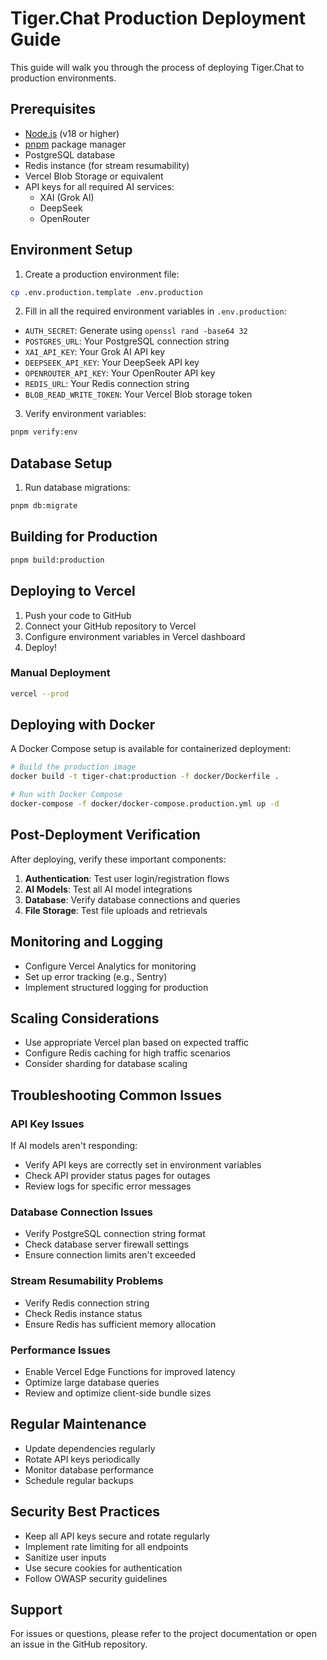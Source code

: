 # Tiger.Chat Production Deployment Guide

This guide will walk you through the process of deploying Tiger.Chat to production environments.

## Prerequisites

- [Node.js](https://nodejs.org/) (v18 or higher)
- [pnpm](https://pnpm.io/) package manager
- PostgreSQL database
- Redis instance (for stream resumability)
- Vercel Blob Storage or equivalent
- API keys for all required AI services:
  - XAI (Grok AI) 
  - DeepSeek
  - OpenRouter

## Environment Setup

1. Create a production environment file:

```bash
cp .env.production.template .env.production
```

2. Fill in all the required environment variables in `.env.production`:

- `AUTH_SECRET`: Generate using `openssl rand -base64 32`
- `POSTGRES_URL`: Your PostgreSQL connection string
- `XAI_API_KEY`: Your Grok AI API key
- `DEEPSEEK_API_KEY`: Your DeepSeek API key
- `OPENROUTER_API_KEY`: Your OpenRouter API key
- `REDIS_URL`: Your Redis connection string
- `BLOB_READ_WRITE_TOKEN`: Your Vercel Blob storage token

3. Verify environment variables:

```bash
pnpm verify:env
```

## Database Setup

1. Run database migrations:

```bash
pnpm db:migrate
```

## Building for Production

```bash
pnpm build:production
```

## Deploying to Vercel

1. Push your code to GitHub
2. Connect your GitHub repository to Vercel
3. Configure environment variables in Vercel dashboard
4. Deploy!

### Manual Deployment

```bash
vercel --prod
```

## Deploying with Docker

A Docker Compose setup is available for containerized deployment:

```bash
# Build the production image
docker build -t tiger-chat:production -f docker/Dockerfile .

# Run with Docker Compose
docker-compose -f docker/docker-compose.production.yml up -d
```

## Post-Deployment Verification

After deploying, verify these important components:

1. **Authentication**: Test user login/registration flows
2. **AI Models**: Test all AI model integrations
3. **Database**: Verify database connections and queries
4. **File Storage**: Test file uploads and retrievals

## Monitoring and Logging

- Configure Vercel Analytics for monitoring
- Set up error tracking (e.g., Sentry)
- Implement structured logging for production

## Scaling Considerations

- Use appropriate Vercel plan based on expected traffic
- Configure Redis caching for high traffic scenarios
- Consider sharding for database scaling

## Troubleshooting Common Issues

### API Key Issues

If AI models aren't responding:
- Verify API keys are correctly set in environment variables
- Check API provider status pages for outages
- Review logs for specific error messages

### Database Connection Issues

- Verify PostgreSQL connection string format
- Check database server firewall settings
- Ensure connection limits aren't exceeded

### Stream Resumability Problems

- Verify Redis connection string
- Check Redis instance status
- Ensure Redis has sufficient memory allocation

### Performance Issues

- Enable Vercel Edge Functions for improved latency
- Optimize large database queries
- Review and optimize client-side bundle sizes

## Regular Maintenance

- Update dependencies regularly
- Rotate API keys periodically
- Monitor database performance
- Schedule regular backups

## Security Best Practices

- Keep all API keys secure and rotate regularly
- Implement rate limiting for all endpoints
- Sanitize user inputs
- Use secure cookies for authentication
- Follow OWASP security guidelines

## Support

For issues or questions, please refer to the project documentation or open an issue in the GitHub repository.
